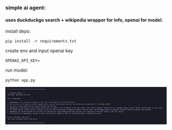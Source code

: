 ### simple ai agent:
#### uses duckduckgo search + wikipedia wrapper for info, openai for model.

install deps:
```
pip install -r requirements.txt
```

create env and input openai key
```
OPENAI_API_KEY=
```

run model:
```
python app.py
```
![image](/demo.png)
